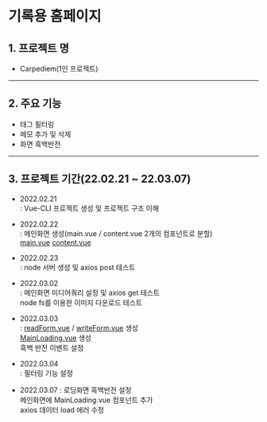 기록용 홈페이지
============================

## 1. 프로젝트 명
* Carpediem(1인 프로젝트)
---------------

## 2. 주요 기능
* 태그 필터링
* 메모 추가 및 삭제
* 화면 흑백반전
---------------

## 3. 프로젝트 기간(22.02.21 ~ 22.03.07)
* 2022.02.21  
  : Vue-CLI 프로젝트 생성 및 프로젝트 구조 이해 

* 2022.02.22  
  : 메인화면 생성(main.vue / content.vue 2개의 컴포넌트로 분할)  
    [main.vue](https://github.com/lunilun/Carpediem/blob/master/frontend/src/components/main.vue)   [content.vue](https://github.com/lunilun/Carpediem/blob/master/frontend/src/components/contents.vue)

* 2022.02.23  
  : node 서버 생성 및 axios post 테스트

* 2022.03.02  
  : 메인화면 미디어쿼리 설정 및 axios get 테스트  
    node fs를 이용한 이미지 다운로드 테스트  

* 2022.03.03  
  : [readForm.vue](https://github.com/lunilun/Carpediem/blob/master/frontend/src/components/readForm.vue) / [writeForm.vue](https://github.com/lunilun/Carpediem/blob/master/frontend/src/components/writeForm.vue) 생성  
    [MainLoading.vue](https://github.com/lunilun/Carpediem/blob/master/frontend/src/components/MainLoading.vue) 생성  
    흑백 반전 이벤트 설정  

* 2022.03.04  
  : 필터링 기능 설정  
    
* 2022.03.07
  : 로딩화면 흑백반전 설정  
    메인화면에 MainLoading.vue 컴포넌트 추가     
    axios 데이터 load 에러 수정
